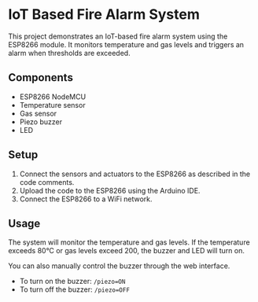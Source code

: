 # IoT Based Fire Alarm System

This project demonstrates an IoT-based fire alarm system using the ESP8266 module. It monitors temperature and gas levels and triggers an alarm when thresholds are exceeded.

## Components

- ESP8266 NodeMCU
- Temperature sensor
- Gas sensor
- Piezo buzzer
- LED

## Setup

1. Connect the sensors and actuators to the ESP8266 as described in the code comments.
2. Upload the code to the ESP8266 using the Arduino IDE.
3. Connect the ESP8266 to a WiFi network.

## Usage

The system will monitor the temperature and gas levels. If the temperature exceeds 80°C or gas levels exceed 200, the buzzer and LED will turn on.

You can also manually control the buzzer through the web interface.

- To turn on the buzzer: `/piezo=ON`
- To turn off the buzzer: `/piezo=OFF`
